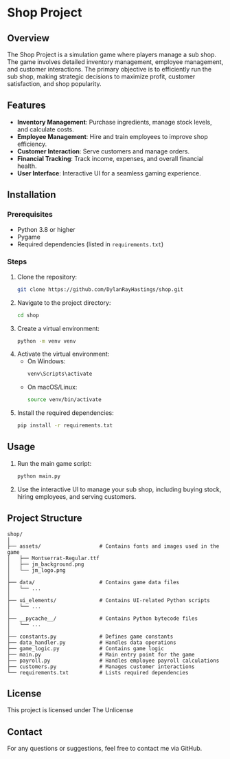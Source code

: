 
# Shop Project

## Overview

The Shop Project is a simulation game where players manage a sub shop. The game involves detailed inventory management, employee management, and customer interactions. The primary objective is to efficiently run the sub shop, making strategic decisions to maximize profit, customer satisfaction, and shop popularity.

## Features

- **Inventory Management**: Purchase ingredients, manage stock levels, and calculate costs.
- **Employee Management**: Hire and train employees to improve shop efficiency.
- **Customer Interaction**: Serve customers and manage orders.
- **Financial Tracking**: Track income, expenses, and overall financial health.
- **User Interface**: Interactive UI for a seamless gaming experience.

## Installation

### Prerequisites

- Python 3.8 or higher
- Pygame
- Required dependencies (listed in `requirements.txt`)

### Steps

1. Clone the repository:
    ```sh
    git clone https://github.com/DylanRayHastings/shop.git
    ```
2. Navigate to the project directory:
    ```sh
    cd shop
    ```
3. Create a virtual environment:
    ```sh
    python -m venv venv
    ```
4. Activate the virtual environment:
    - On Windows:
        ```sh
        venv\Scripts\activate
        ```
    - On macOS/Linux:
        ```sh
        source venv/bin/activate
        ```
5. Install the required dependencies:
    ```sh
    pip install -r requirements.txt
    ```

## Usage

1. Run the main game script:
    ```sh
    python main.py
    ```
2. Use the interactive UI to manage your sub shop, including buying stock, hiring employees, and serving customers.

## Project Structure

```
shop/
│
├── assets/                   # Contains fonts and images used in the game
│   ├── Montserrat-Regular.ttf
│   ├── jm_background.png
│   └── jm_logo.png
│
├── data/                     # Contains game data files
│   └── ...
│
├── ui_elements/              # Contains UI-related Python scripts
│   └── ...
│
├── __pycache__/              # Contains Python bytecode files
│   └── ...
│
├── constants.py              # Defines game constants
├── data_handler.py           # Handles data operations
├── game_logic.py             # Contains game logic
├── main.py                   # Main entry point for the game
├── payroll.py                # Handles employee payroll calculations
├── customers.py              # Manages customer interactions
└── requirements.txt          # Lists required dependencies
```

## License

This project is licensed under The Unlicense

## Contact

For any questions or suggestions, feel free to contact me via GitHub.

